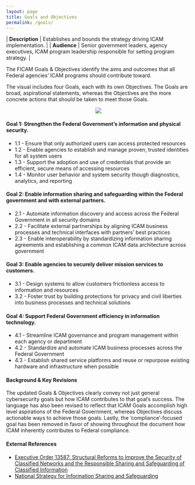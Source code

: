 ```yaml
---
layout: page
title: Goals and Objectives
permalink: /goals/
---
```

| **Description** | Establishes and bounds the strategy driving ICAM implementation. |
| **Audience** | Senior government leaders, agency executives, ICAM program leadership responsible for setting program strategy. |

The FICAM Goals & Objectives identify the aims and outcomes that all Federal agencies’ ICAM programs should contribute toward.  

The visual includes four Goals, each with its own Objectives. The Goals are broad, aspirational statements, whereas the Objectives are the more concrete actions that should be taken to meet those Goals.  

<div style="text-align:center"><img src="{{site.baseurl}}/img/GoalsObjectives.png"/></div>

#### Goal 1: Strengthen the Federal Government’s information and physical security.
* 1.1 - Ensure that only authorized users can access protected resources
* 1.2 - Enable agencies to establish and manage proven, trusted identities for all system users
* 1.3 - Support the adoption and use of credentials that provide an efficient, secure means of accessing resources
* 1.4 - Monitor user behavior and system security though diagnostics, analytics, and reporting

#### Goal 2: Enable information sharing and safeguarding within the Federal government and with external partners.
* 2.1 - Automate information discovery and access across the Federal Government in all security domains
* 2.2 - Facilitate external partnerships by aligning ICAM business processes and technical interfaces with partners’ best practices
* 2.3 - Enable interoperability by standardizing information sharing agreements and establishing a common ICAM data architecture across government

#### Goal 3: Enable agencies to securely deliver mission services to customers.
* 3.1 - Design systems to allow customers frictionless access to information and resources
* 3.2 - Foster trust by building protections for privacy and civil liberties into business processes and technical solutions

#### Goal 4: Support Federal Government efficiency in information technology.
* 4.1 - Streamline ICAM governance and program management within each agency or department
* 4.2 - Standardize and automate ICAM business processes across the Federal Government
* 4.3 - Establish shared service platforms and reuse or repurpose existing hardware and infrastructure when possible

#### Background & Key Revisions

The updated Goals & Objectives clearly convey not just general cybersecurity goals but how ICAM contributes to that goal’s success. The language has also been revised to reflect that ICAM Goals accomplish high level aspirations of the Federal Government, whereas Objectives discuss actionable ways to achieve those goals. Lastly, the ‘compliance’-focused goal has been removed in favor of showing throughout the document how ICAM inherently contributes to Federal compliance.  

#### External References

*  [Executive Order 13587: Structural Reforms to Improve the Security of Classified Networks and the Responsible Sharing and Safeguarding of Classified Information](https://www.whitehouse.gov/the-press-office/2011/10/07/executive-order-13587-structural-reforms-improve-security-classified-net")
*  [National Strategy for Information Sharing and Safeguarding](https://www.whitehouse.gov/the-press-office/2012/12/19/national-strategy-information-sharing-and-safeguarding")
